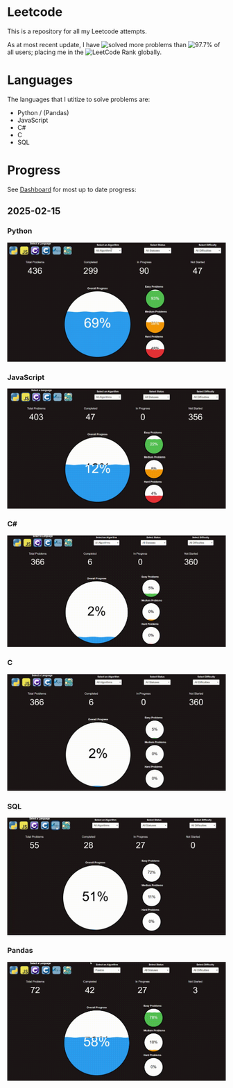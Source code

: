 # Leetcode

This is a repository for all my Leetcode attempts. 

As at most recent update, I have ![solved](https://img.shields.io/badge/solved-grey?style=flat-square) more problems than ![97.7%](https://img.shields.io/badge/97.7%25-blue?style=flat-square) of all users; placing me in the ![LeetCode Rank](https://img.shields.io/badge/Top-300,000-darkgreen?style=flat-square&labelColor=red) globally.

# Languages

The languages that I utitize to solve problems are:

- Python / (Pandas)
- JavaScript
- C#
- C
- SQL

# Progress

See [Dashboard](https://elisjudge.github.io/LeetcodeDashboard/) for most up to date progress:

## 2025-02-15

### Python

![img](docs/25-02-14-python.gif)

### JavaScript

![img](docs/25-02-14-js.gif)

### C#

![img](docs/25-02-14-csharp.gif)

### C

![img](docs/25-02-14-c.gif)

### SQL

![img](docs/25-02-14-SQL.gif)

### Pandas

![img](docs/25-02-14-Pandas.gif)
